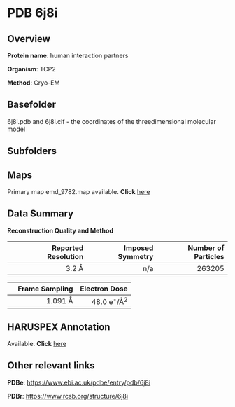 # PDB 6j8i

## Overview

**Protein name**: human interaction partners

**Organism**: TCP2

**Method**: Cryo-EM

## Basefolder

6j8i.pdb and 6j8i.cif - the coordinates of the threedimensional molecular model

## Subfolders









## Maps

Primary map emd_9782.map available. **Click** [here](http://ftp.wwpdb.org/pub/emdb/structures/EMD-9782/map/) 

## Data Summary
**Reconstruction Quality and Method**

|   | Reported Resolution | Imposed Symmetry | Number of Particles |
|---|-------------:|----------------:|--------------:|
|   |3.2 Å|n/a|263205|

|   | Frame Sampling | Electron Dose |
|---|-------------:|----------------:|
|   |1.091 Å|48.0 e<sup>-</sup>/Å<sup>2</sup>|

## HARUSPEX Annotation

Available. **Click** [here](https://zenodo.org/record/3820227)

## Other relevant links 
**PDBe**:  https://www.ebi.ac.uk/pdbe/entry/pdb/6j8i
 
**PDBr**: https://www.rcsb.org/structure/6j8i 
